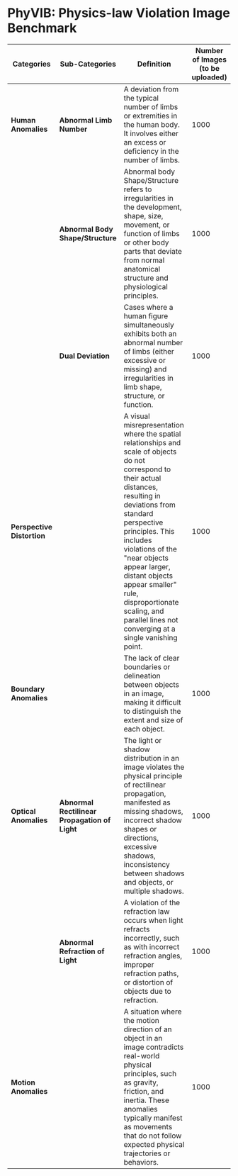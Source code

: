 # PhyVIB: Physics-law Violation Image Benchmark

| **Categories**               | **Sub-Categories**                               | **Definition**                                                                                                                                                       | **Number of Images (to be uploaded)** |
|------------------------------|--------------------------------------------------|----------------------------------------------------------------------------------------------------------------------------------------------------------------------|---------------------------------------|
| **Human Anomalies**           | **Abnormal Limb Number**                        | A deviation from the typical number of limbs or extremities in the human body. It involves either an excess or deficiency in the number of limbs.                     | 1000                                  |
|                              | **Abnormal Body Shape/Structure**               | Abnormal body Shape/Structure refers to irregularities in the development, shape, size, movement, or function of limbs or other body parts that deviate from normal anatomical structure and physiological principles. | 1000                                  |
|                              | **Dual Deviation**                              | Cases where a human figure simultaneously exhibits both an abnormal number of limbs (either excessive or missing) and irregularities in limb shape, structure, or function. | 1000                                  |
| **Perspective Distortion**    |                                             | A visual misrepresentation where the spatial relationships and scale of objects do not correspond to their actual distances, resulting in deviations from standard perspective principles. This includes violations of the "near objects appear larger, distant objects appear smaller" rule, disproportionate scaling, and parallel lines not converging at a single vanishing point.                                                                                                                                                       | 1000                                  |
| **Boundary Anomalies**        |                                           |            The lack of clear boundaries or delineation between objects in an image, making it difficult to distinguish the extent and size of each object.                                                                                                                                                           | 1000                                  |
| **Optical Anomalies**         | **Abnormal Rectilinear Propagation of Light**    | The light or shadow distribution in an image violates the physical principle of rectilinear propagation, manifested as missing shadows, incorrect shadow shapes or directions, excessive shadows, inconsistency between shadows and objects, or multiple shadows. | 1000                                  |
|                              | **Abnormal Refraction of Light**                | A violation of the refraction law occurs when light refracts incorrectly, such as with incorrect refraction angles, improper refraction paths, or distortion of objects due to refraction. | 1000                                  |
| **Motion Anomalies**          |                                               |         A situation where the motion direction of an object in an image contradicts real-world physical principles, such as gravity, friction, and inertia. These anomalies typically manifest as movements that do not follow expected physical trajectories or behaviors.                                                                                                                                                             | 1000                                  |

